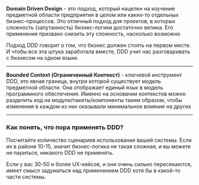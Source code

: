 **Domain Driven Design** - это подход, который нацелен на изучение предметной области предприятия в целом или каких-то отдельных бизнес-процессов. Это отличный подход для проектов, в которых сложность (запутанность) бизнес-логики достаточно велика. Его применение призвано снизить эту сложность, насколько возможно

Подход DDD говорит о том, что бизнес должен стоять на первом месте. И чтобы вся эта штука заработала вместе, DDD учит нас разговаривать с бизнесом на одном языке.

---

**Bounded Context (Ограниченный Контекст)** - ключевой инструмент DDD, это явная граница, внутри которой существует модель предметной области. Она отображает единый язык в модель программного обеспечения. Именно на основании контекстов можно разделить код на модули/пакеты/компоненты таким образом, чтобы изменения в каждом из них оказывали минимальное влияние на других

---

### Как понять, что пора применять DDD?

Посчитайте количество сценариев использования вашей системы. Если их в районе 10-15, значит бизнес-логика не такая сложная, и вы можете не париться, никакого DDD не применять.

Если у вас 30-50 и более UX-кейсов, и они очень сильно пересекаются, имеет смысл задуматься над применением DDD хотя бы в какой-то части системы.